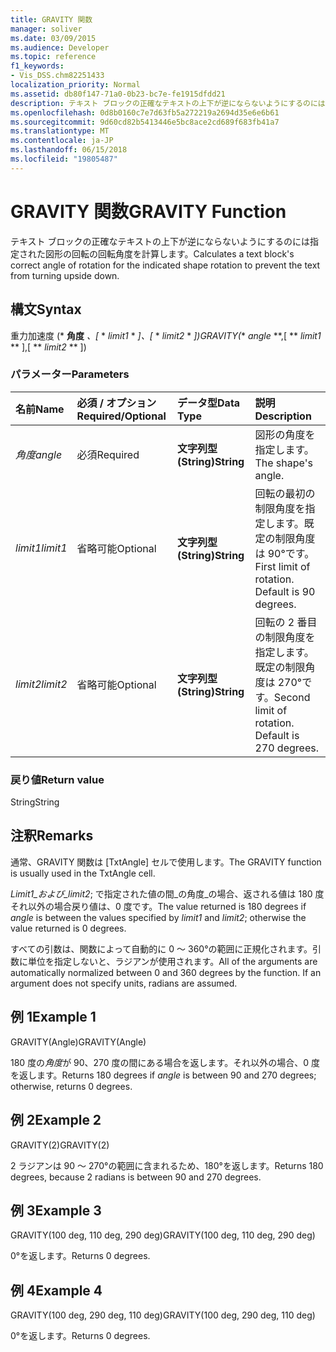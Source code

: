 ```yaml
---
title: GRAVITY 関数
manager: soliver
ms.date: 03/09/2015
ms.audience: Developer
ms.topic: reference
f1_keywords:
- Vis_DSS.chm82251433
localization_priority: Normal
ms.assetid: db80f147-71a0-0b23-bc7e-fe1915dfdd21
description: テキスト ブロックの正確なテキストの上下が逆にならないようにするのには指定された図形の回転の回転角度を計算します。
ms.openlocfilehash: 0d8b0160c7e7d63fb5a272219a2694d35e6e6b61
ms.sourcegitcommit: 9d60cd82b5413446e5bc8ace2cd689f683fb41a7
ms.translationtype: MT
ms.contentlocale: ja-JP
ms.lasthandoff: 06/15/2018
ms.locfileid: "19805487"
---
```

# <a name="gravity-function"></a><span data-ttu-id="846a9-103">GRAVITY 関数</span><span class="sxs-lookup"><span data-stu-id="846a9-103">GRAVITY Function</span></span>

<span data-ttu-id="846a9-104">テキスト ブロックの正確なテキストの上下が逆にならないようにするのには指定された図形の回転の回転角度を計算します。</span><span class="sxs-lookup"><span data-stu-id="846a9-104">Calculates a text block's correct angle of rotation for the indicated shape rotation to prevent the text from turning upside down.</span></span>
  
## <a name="syntax"></a><span data-ttu-id="846a9-105">構文</span><span class="sxs-lookup"><span data-stu-id="846a9-105">Syntax</span></span>

<span data-ttu-id="846a9-106">重力加速度 (* **角度** *、[* * *limit1* * *]、[* * *limit2* * *])</span><span class="sxs-lookup"><span data-stu-id="846a9-106">GRAVITY(** *angle* **,[ ** *limit1* ** ],[ ** *limit2* ** ])</span></span> 
  
### <a name="parameters"></a><span data-ttu-id="846a9-107">パラメーター</span><span class="sxs-lookup"><span data-stu-id="846a9-107">Parameters</span></span>

|<span data-ttu-id="846a9-108">**名前**</span><span class="sxs-lookup"><span data-stu-id="846a9-108">**Name**</span></span>|<span data-ttu-id="846a9-109">**必須 / オプション**</span><span class="sxs-lookup"><span data-stu-id="846a9-109">**Required/Optional**</span></span>|<span data-ttu-id="846a9-110">**データ型**</span><span class="sxs-lookup"><span data-stu-id="846a9-110">**Data Type**</span></span>|<span data-ttu-id="846a9-111">**説明**</span><span class="sxs-lookup"><span data-stu-id="846a9-111">**Description**</span></span>|
|:-----|:-----|:-----|:-----|
| <span data-ttu-id="846a9-112">_角度_</span><span class="sxs-lookup"><span data-stu-id="846a9-112">_angle_</span></span> <br/> |<span data-ttu-id="846a9-113">必須</span><span class="sxs-lookup"><span data-stu-id="846a9-113">Required</span></span>  <br/> |<span data-ttu-id="846a9-114">**文字列型 (String)**</span><span class="sxs-lookup"><span data-stu-id="846a9-114">**String**</span></span> <br/> | <span data-ttu-id="846a9-115">図形の角度を指定します。</span><span class="sxs-lookup"><span data-stu-id="846a9-115">The shape's angle.</span></span>  <br/> |
| <span data-ttu-id="846a9-116">_limit1_</span><span class="sxs-lookup"><span data-stu-id="846a9-116">_limit1_</span></span> <br/> |<span data-ttu-id="846a9-117">省略可能</span><span class="sxs-lookup"><span data-stu-id="846a9-117">Optional</span></span>  <br/> |<span data-ttu-id="846a9-118">**文字列型 (String)**</span><span class="sxs-lookup"><span data-stu-id="846a9-118">**String**</span></span> <br/> |<span data-ttu-id="846a9-p101">回転の最初の制限角度を指定します。既定の制限角度は 90°です。</span><span class="sxs-lookup"><span data-stu-id="846a9-p101">First limit of rotation. Default is 90 degrees.</span></span>  <br/> |
| <span data-ttu-id="846a9-121">_limit2_</span><span class="sxs-lookup"><span data-stu-id="846a9-121">_limit2_</span></span> <br/> |<span data-ttu-id="846a9-122">省略可能</span><span class="sxs-lookup"><span data-stu-id="846a9-122">Optional</span></span>  <br/> |<span data-ttu-id="846a9-123">**文字列型 (String)**</span><span class="sxs-lookup"><span data-stu-id="846a9-123">**String**</span></span> <br/> |<span data-ttu-id="846a9-p102">回転の 2 番目の制限角度を指定します。既定の制限角度は 270°です。</span><span class="sxs-lookup"><span data-stu-id="846a9-p102">Second limit of rotation. Default is 270 degrees.</span></span>  <br/> |
   
### <a name="return-value"></a><span data-ttu-id="846a9-126">戻り値</span><span class="sxs-lookup"><span data-stu-id="846a9-126">Return value</span></span>

<span data-ttu-id="846a9-127">String</span><span class="sxs-lookup"><span data-stu-id="846a9-127">String</span></span>
  
## <a name="remarks"></a><span data-ttu-id="846a9-128">注釈</span><span class="sxs-lookup"><span data-stu-id="846a9-128">Remarks</span></span>

<span data-ttu-id="846a9-129">通常、GRAVITY 関数は [TxtAngle] セルで使用します。</span><span class="sxs-lookup"><span data-stu-id="846a9-129">The GRAVITY function is usually used in the TxtAngle cell.</span></span> 
  
<span data-ttu-id="846a9-130">_Limit1_および_limit2_; で指定された値の間_の角度_の場合、返される値は 180 度それ以外の場合戻り値は、0 度です。</span><span class="sxs-lookup"><span data-stu-id="846a9-130">The value returned is 180 degrees if  _angle_ is between the values specified by  _limit1_ and  _limit2_; otherwise the value returned is 0 degrees.</span></span>
  
<span data-ttu-id="846a9-p103">すべての引数は、関数によって自動的に 0 ～ 360°の範囲に正規化されます。引数に単位を指定しないと、ラジアンが使用されます。</span><span class="sxs-lookup"><span data-stu-id="846a9-p103">All of the arguments are automatically normalized between 0 and 360 degrees by the function. If an argument does not specify units, radians are assumed.</span></span> 
  
## <a name="example-1"></a><span data-ttu-id="846a9-133">例 1</span><span class="sxs-lookup"><span data-stu-id="846a9-133">Example 1</span></span>

<span data-ttu-id="846a9-134">GRAVITY(Angle)</span><span class="sxs-lookup"><span data-stu-id="846a9-134">GRAVITY(Angle)</span></span>
  
<span data-ttu-id="846a9-135">180 度の*角度*が 90、270 度の間にある場合を返します。それ以外の場合、0 度を返します。</span><span class="sxs-lookup"><span data-stu-id="846a9-135">Returns 180 degrees if  *angle*  is between 90 and 270 degrees; otherwise, returns 0 degrees.</span></span> 
  
## <a name="example-2"></a><span data-ttu-id="846a9-136">例 2</span><span class="sxs-lookup"><span data-stu-id="846a9-136">Example 2</span></span>

<span data-ttu-id="846a9-137">GRAVITY(2)</span><span class="sxs-lookup"><span data-stu-id="846a9-137">GRAVITY(2)</span></span>
  
<span data-ttu-id="846a9-138">2 ラジアンは 90 ～ 270°の範囲に含まれるため、180°を返します。</span><span class="sxs-lookup"><span data-stu-id="846a9-138">Returns 180 degrees, because 2 radians is between 90 and 270 degrees.</span></span>
  
## <a name="example-3"></a><span data-ttu-id="846a9-139">例 3</span><span class="sxs-lookup"><span data-stu-id="846a9-139">Example 3</span></span>

<span data-ttu-id="846a9-140">GRAVITY(100 deg, 110 deg, 290 deg)</span><span class="sxs-lookup"><span data-stu-id="846a9-140">GRAVITY(100 deg, 110 deg, 290 deg)</span></span>
  
<span data-ttu-id="846a9-141">0°を返します。</span><span class="sxs-lookup"><span data-stu-id="846a9-141">Returns 0 degrees.</span></span>
  
## <a name="example-4"></a><span data-ttu-id="846a9-142">例 4</span><span class="sxs-lookup"><span data-stu-id="846a9-142">Example 4</span></span>

<span data-ttu-id="846a9-143">GRAVITY(100 deg, 290 deg, 110 deg)</span><span class="sxs-lookup"><span data-stu-id="846a9-143">GRAVITY(100 deg, 290 deg, 110 deg)</span></span>
  
<span data-ttu-id="846a9-144">0°を返します。</span><span class="sxs-lookup"><span data-stu-id="846a9-144">Returns 0 degrees.</span></span>
  

